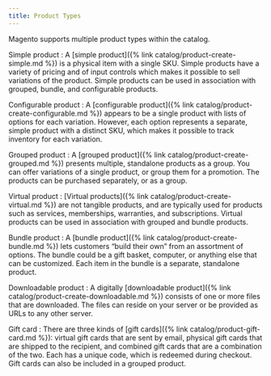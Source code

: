 ```yaml
---
title: Product Types
---
```


Magento supports multiple product types within the catalog.

Simple product
: A [simple product]({% link catalog/product-create-simple.md %}) is a physical item with a single SKU. Simple products have a variety of pricing and of input controls which makes it possible to sell variations of the product. Simple products can be used in association with grouped, bundle, and configurable products.

Configurable product
: A [configurable product]({% link catalog/product-create-configurable.md %}) appears to be a single product with lists of options for each variation. However, each option represents a separate, simple product with a distinct SKU, which makes it possible to track inventory for each variation.

Grouped product
: A [grouped product]({% link catalog/product-create-grouped.md %}) presents multiple, standalone products as a group. You can offer variations of a single product, or group them for a promotion. The products can be purchased separately, or as a group.

Virtual product
: [Virtual products]({% link catalog/product-create-virtual.md %}) are not tangible products, and are typically used for products such as services, memberships, warranties, and subscriptions. Virtual products can be used in association with grouped and bundle products.

Bundle product
: A [bundle product]({% link catalog/product-create-bundle.md %}) lets customers “build their own” from an assortment of options. The bundle could be a gift basket, computer, or anything else that can be customized. Each item in the bundle is a separate, standalone product.

Downloadable product
: A digitally [downloadable product]({% link catalog/product-create-downloadable.md %}) consists of one or more files that are downloaded. The files can reside on your server or be provided as URLs to any other server.

<!--{% if "Default.EE-B2B" contains site.edition %}-->
Gift card
: There are three kinds of [gift cards]({% link catalog/product-gift-card.md %}): virtual gift cards that are sent by email, physical gift cards that are shipped to the recipient, and combined gift cards that are a combination of the two. Each has a unique code, which is redeemed during checkout. Gift cards can also be included in a grouped product.

<!--{% endif %}-->
